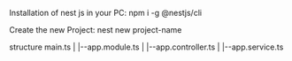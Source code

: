 Installation of nest js in your PC: npm i -g @nestjs/cli

Create the new Project: nest new project-name

structure
    main.ts
      |
      |--app.module.ts
          |
          |--app.controller.ts
              |
              |--app.service.ts